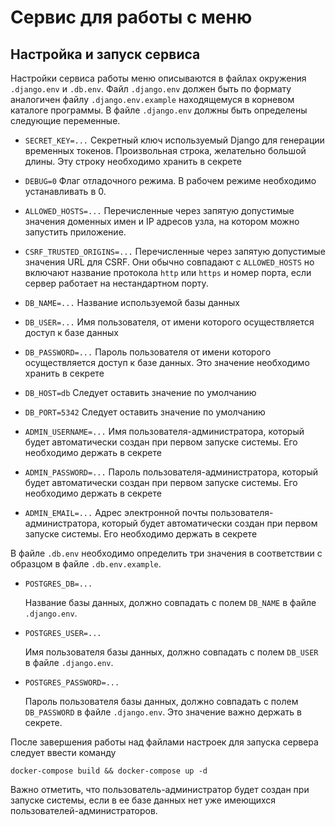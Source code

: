 Сервис для работы с меню
========================

Настройка и запуск сервиса
--------------------------

Настройки сервиса работы меню описываются в файлах окружения `.django.env` и `.db.env`.
Файл `.django.env` должен быть по формату аналогичен файлу `.django.env.example`
находящемуся в корневом каталоге программы. В файле `.django.env` должны быть
определены следующие переменные.

*   `SECRET_KEY=...`
    Секретный ключ используемый Django для генерации временных токенов. Произвольная
    строка, желательно большой длины. Эту строку необходимо хранить в секрете

*   `DEBUG=0`
    Флаг отладочного режима. В рабочем режиме необходимо устанавливать в 0.

*   `ALLOWED_HOSTS=...`
    Перечисленные через запятую допустимые значения доменных имен и IP адресов узла,
    на котором можно запустить приложение.

*   `CSRF_TRUSTED_ORIGINS=...`
    Перечисленные через запятую допустимые значения URL для CSRF. Они обычно совпадают
    с `ALLOWED_HOSTS` но включают название протокола `http` или `https` и номер порта,
    если сервер работает на нестандартном порту.

*   `DB_NAME=...`
    Название используемой базы данных

*   `DB_USER=...`
    Имя пользователя, от имени которого осуществляется доступ к базе данных

*   `DB_PASSWORD=...`
    Пароль пользователя от имени которого осуществляется доступ к базе данных. Это
    значение необходимо хранить в секрете

*   `DB_HOST=db`
    Следует оставить значение по умолчанию

*   `DB_PORT=5342`
    Следует оставить значение по умолчанию

*   `ADMIN_USERNAME=...`
    Имя пользователя-администратора, который будет автоматически создан при первом
    запуске системы. Его необходимо держать в секрете

*   `ADMIN_PASSWORD=...`
    Пароль пользователя-администратора, который будет автоматически создан при первом
    запуске системы. Его необходимо держать в секрете

*   `ADMIN_EMAIL=...`
    Адрес электронной почты пользователя-администратора, который будет автоматически
    создан при первом запуске системы. Его необходимо держать в секрете

В файле `.db.env` необходимо определить три значения в соответствии с образцом в
файле `.db.env.example`.

*   `POSTGRES_DB=...`

    Название базы данных, должно совпадать с полем `DB_NAME` в файле `.django.env`.

*   `POSTGRES_USER=...`

    Имя пользователя базы данных, должно совпадать с полем `DB_USER` в файле
    `.django.env`.

*   `POSTGRES_PASSWORD=...`

    Пароль пользователя базы данных, должно совпадать с полем `DB_PASSWORD` в файле
    `.django.env`. Это значение важно держать в секрете.

После завершения работы над файлами настроек для запуска сервера следует ввести команду

``
docker-compose build && docker-compose up -d
``

Важно отметить, что пользователь-администратор будет создан при запуске системы, если
в ее базе данных нет уже имеющихся пользователей-администраторов.
